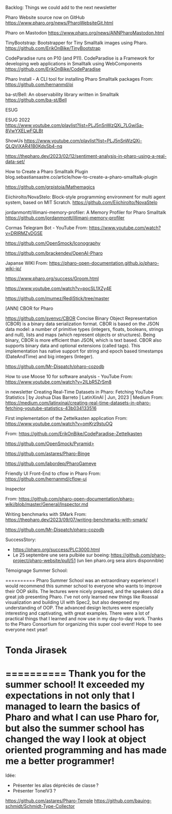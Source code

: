 Backlog: Things we could add to the next newsletter


Pharo Website source now on GitHub
	https://www.pharo.org/news/PharoWebsiteGit.html
	
Pharo on Mastodon
	https://www.pharo.org/news/ANNPharoMastodon.html
	
	
TinyBootstrap: Bootstrapper for Tiny Smalltalk images using Pharo. https://github.com/ErikOnBike/TinyBootstrap


 CodeParadise runs on P10 (and P11). CodeParadise is a Framework for developing web applications in Smalltalk using WebComponents https://github.com/ErikOnBike/CodeParadise
 
 
 Pharo Install - A CLI tool for installing Pharo Smalltalk packages
 From: <https://github.com/hernanmd/pi>
 
 ba-st/Bell: An observability library written in Smalltalk
https://github.com/ba-st/Bell






ESUG

ESUG 2022  
 https://www.youtube.com/playlist?list=PLJ5nSnWzQXi_7LGwiSa-8VwYXELwFQLBt
 
 ShowUs
  https://www.youtube.com/playlist?list=PLJ5nSnWzQXi-QLQViXAR41B0KdsSb4-nq

https://thepharo.dev/2023/02/12/sentiment-analysis-in-pharo-using-a-real-data-set/

How to Create a Pharo Smalltalk Plugin
blog.sebastiansastre.co/article/how-to-create-a-pharo-smalltalk-plugin

https://github.com/grpistoia/Mathemagics


EiichiroIto/NovaStelo: Block-style programming environment for multi agent system, based on MIT Scratch.
https://github.com/EiichiroIto/NovaStelo


jordanmontt/illimani-memory-profiler: A Memory Profiler for Pharo Smalltalk
<https://github.com/jordanmontt/illimani-memory-profiler>

 Cormas Telegram Bot - YouTube
From: <https://www.youtube.com/watch?v=DRIRMZyDGSE>

https://github.com/OpenSmock/Iconography

https://github.com/brackendev/OpenAI-Pharo

Japanse WIKI From: <https://pharo-open-documentation.github.io/pharo-wiki-jp/>

https://www.pharo.org/success/Groom.html

https://www.youtube.com/watch?v=pocSL1XZy4E

<https://github.com/mumez/RediStick/tree/master>


[ANN] CBOR for Pharo

https://github.com/svenvc/CBOR
Concise Binary Object Representation (CBOR) is a binary data serialization format. CBOR is based on the JSON data model: a number of primitive types (integers, floats, booleans, strings and null), lists and maps (which represent objects or structures). Being binary, CBOR is more efficient than JSON, which is text based. CBOR also supports binary data and optional extensions (called tags). This implementation has native support for string and epoch based timestamps (DateAndTime) and big integers (Integer).


https://github.com/Mr-Dispatch/pharo-cozodb


How to use Moose 10 for software analysis - YouTube
From: <https://www.youtube.com/watch?v=2ILbR5ZrSm8>


in newsletter Creating Real-Time Datasets in Pharo: Fetching YouTube Statistics | by Joshua Dias Barreto | LatinXinAI | Jun, 2023 | Medium
From: <https://medium.com/latinxinai/creating-real-time-datasets-in-pharo-fetching-youtube-statistics-43b034133516>

First implementation of the Zettelkasten application  From: <https://www.youtube.com/watch?v=omKrz9stuOQ>

From: <https://github.com/ErikOnBike/CodeParadise-Zettelkasten>



https://github.com/OpenSmock/Pyramid>

https://github.com/astares/Pharo-Binge

 https://github.com/labordep/PharoGameye

Friendly UI Front-End to cflow in Pharo
From: <https://github.com/hernanmd/cflow-ui>

 Inspector

 From: <https://github.com/pharo-open-documentation/pharo-wiki/blob/master/General/Inspector.md>


 Writing benchmarks with SMark
From: <https://thepharo.dev/2023/09/07/writing-benchmarks-with-smark/>

https://github.com/Mr-Dispatch/pharo-cozodb


SuccessStory:
- https://pharo.org/success/PLC3000.html
- Le 25 septembre une sera pulbiée sur boeing: https://github.com/pharo-project/pharo-website/pull/51 (un lien pharo.org sera alors disponnible)



Témoignage Summer School:

==========
Pharo Summer School was an extraordinary experience! I would recommend this summer school to everyone who wants to improve their OOP skills. The lectures were nicely prepared, and the speakers did a great job presenting Pharo. I've not only learned new things like Roassal visualization and building UI with Spec2, but also deepened my understanding of OOP. The advanced design lectures were especially interesting and captivating, with great examples. There were a lot of practical things that I learned and now use in my day-to-day work. Thanks to the Pharo Consortium for organizing this super cool event! Hope to see everyone next year! 

Tonda Jirasek
==========

==========
Thank you for the summer school! It exceeded my expectations in not only that I managed to learn the basics of Pharo and what I can use Pharo for, but also the summer school has changed the way I look at object oriented programming and has made me a better programmer!
==========


Idée:
- Présenter les alias dépréciés de classe ?
- Présenter TonelV3 ?





 https://github.com/astares/Pharo-Temple
https://github.com/bauing-schmidt/Schmidt-Type-Collector


